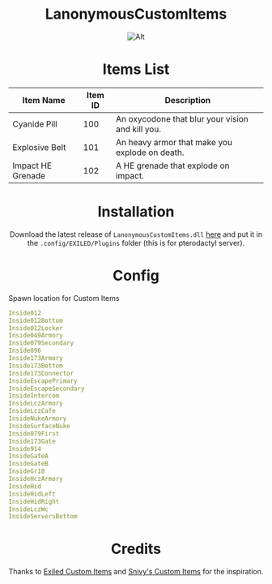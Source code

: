 <div align="center">
<h1>LanonymousCustomItems</h1>

![Alt](https://repobeats.axiom.co/api/embed/94ebc8eeaa38011053c63b2a99e4e9ca6623a16f.svg "Repobeats analytics image")

<h1>Items List</h1>

| Item Name       | Item ID  | Description                                      |
|----------------|---------|--------------------------------------------------|
| Cyanide Pill | 100 | An oxycodone that blur your vision and kill you.  |
| Explosive Belt | 101 | An heavy armor that make you explode on death.      |
| Impact HE Grenade | 102 | A HE grenade that explode on impact.      |

<h1>Installation</h1>

Download the latest release of `LanonymousCustomItems.dll` [here](https://github.com/RLLanonymous/LanonymousCustomItems/releases) and put it in the `.config/EXILED/Plugins` folder (this is for pterodactyl server).

<h1>Config</h1>
</div>

Spawn location for Custom Items 
```yaml
Inside012
Inside012Bottom
Inside012Locker
Inside049Armory
Inside079Secondary
Inside096
Inside173Armory
Inside173Bottom
Inside173Connector
InsideEscapePrimary
InsideEscapeSecondary
InsideIntercom
InsideLczArmory
InsideLczCafe
InsideNukeArmory
InsideSurfaceNuke
Inside079First
Inside173Gate
Inside914
InsideGateA
InsideGateB
InsideGr18
InsideHczArmory
InsideHid
InsideHidLeft
InsideHidRight
InsideLczWc
InsideServersBottom
```
<div align="center">
<h1>Credits</h1>

Thanks to [Exiled Custom Items](https://github.com/Exiled-Team/CustomItems) and [Snivy's Custom Items](https://github.com/SnivyFilms/SnivysUltimatePackage) for the inspiration.
</div>
